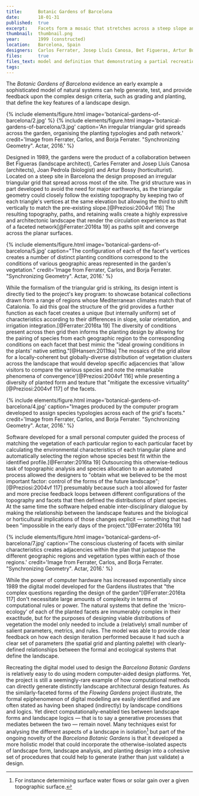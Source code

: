 ```yaml
---
title:      Botanic Gardens of Barcelona
date:       18-01-31
published:  true
excerpt:    Facets form a mosaic that stretches across a steep slope and structures a tailored planting plan.
thumbnail:  thumbnail.png
year:       1999 (constructed)
location:   Barcelona, Spain
designers:  Carlos Ferrater, Josep Lluís Canosa, Bet Figueras, Artur Bossy, Joan Pedrola
files:      true
files_text: model and definition that demonstrating a partial recreation of this project
tags:
---
```


The *Botanic Gardens of Barcelona* evidence an early example a sophisticated model of  natural systems can help generate, test, and provide feedback upon the complex design criteria, such as grading and planting, that define the key features of a landscape  design.

{% include elements/figure.html image='botanical-gardens-of-barcelona/2.jpg' %}
{% include elements/figure.html image='botanical-gardens-of-barcelona/3.jpg' caption='An irregular triangular grid spreads across the garden, organising the planting typologies and path network.' credit='Image from Ferrater, Carlos, and Borja Ferrater. "Synchronizing Geometry". Actar, 2016.' %}

Designed in 1989, the gardens were the product of a collaboration between Bet Figueras (landscape architect), Carles Ferrater and Josep Lluís Canosa (architects), Joan Pedrola (biologist) and Artur Bossy (horticulturist). Located on a steep site in Barcelona the design proposed an irregular triangular grid that spread across most of the site. The grid structure was in part developed to avoid the need for major earthworks, as the triangular geometry could closely follow the existing topography by keeping two of each triangle's vertices at the same elevation but allowing the third to shift vertically to match the pre-existing slope.[@Preziosi:2004vf 116] The resulting topography, paths, and retaining walls create a highly expressive and architectonic landscape that render the circulation experience as that of a faceted network[@Ferrater:2016ta 19] as paths split and converge across the planar surfaces.

{% include elements/figure.html image='botanical-gardens-of-barcelona/5.jpg' caption="The configuration of each of the facet's vertices creates a number of distinct planting conditions correspond to the conditions of various geographic areas represented in the garden's vegetation." credit='Image from Ferrater, Carlos, and Borja Ferrater. "Synchronizing Geometry". Actar, 2016.' %}

While the formalism of the triangular grid is striking, its design intent is directly tied to the project's key program: to showcase botanical collections drawn from a range of regions whose Mediterranean climates match that of Catalonia. To aid this goal the structure of the grid provides a further function as each facet creates a unique (but internally uniform) set of characteristics according to their differences in slope, solar orientation, and irrigation integration.[@Ferrater:2016ta 19] The diversity of conditions present across then grid then informs the planting design by allowing for the pairing of species from each geographic region to the corresponding conditions on each facet that best mimic the "ideal growing conditions in the plants' native setting."[@Hansen:2011tka] The mosaics of the grid allow for a locally-coherent but globally-diverse distribution of vegetation clusters across the landscape that would develop specific adjacencies that 'allow visitors to compare the various species and note the remarkable phenomena of convergence'[@Preziosi:2004vf 116] while presenting a diversity of planted form and texture that "mitigate the excessive virtuality"[@Preziosi:2004vf 117] of the facets.

{% include elements/figure.html image='botanical-gardens-of-barcelona/4.jpg' caption="Images produced by the computer program developed to assign species typologies across each of the grid's facets." credit='Image from Ferrater, Carlos, and Borja Ferrater. "Synchronizing Geometry". Actar, 2016.' %}

Software developed for a small personal computer guided the process of matching the vegetation of each particular region to each particular facet by calculating the environmental characteristics of each triangular plane and automatically selecting the region whose species best fit within the identified profile.[@Ferrater:2016ta 19] Outsourcing this otherwise-tedious task of topographic analysis and species allocation to an automated process allowed the designers to "obtain what we believed to be the most important factor: control of the forms of the future landscape";[@Preziosi:2004vf 117] presumably because such a tool allowed for faster and more precise feedback loops between different configurations of the topography and facets that then defined the distributions of plant species. At the same time the software helped enable inter-disciplinary dialogue by making the relationship between the landscape features and the biological or horticultural implications of those changes explicit — something that had been "impossible in the early days of the project."[@Ferrater:2016ta 19]

{% include elements/figure.html image='botanical-gardens-of-barcelona/7.jpg' caption='The conscious clustering of facets with similar characteristics creates adjacencies within the plan that juxtapose the different geographic regions and vegetation types within each of those regions.' credit='Image from Ferrater, Carlos, and Borja Ferrater. "Synchronizing Geometry". Actar, 2016.' %}

While the power of computer hardware has increased exponentially since 1989 the digital model developed for the Gardens illustrates that "the complex questions regarding the design of the garden"[@Ferrater:2016ta 117] don't necessitate large amounts of complexity in terms of computational rules or power. The natural systems that define the 'micro-ecology' of each of the planted facets are innumerably complex in their exactitude, but for the purposes of designing viable distributions of vegetation the model only needed to include a (relatively) small number of salient parameters, metrics, and rules. The model was able to provide clear feedback on how each design iteration performed because it had such a clear set of parameters (the spatial grid and planting palette) with clearly-defined relationships between the formal and ecological systems that define the landscape.

Recreating the digital model used to design the *Barcelona Botanic Gardens* is relatively easy to do using modern computer-aided design platforms. Yet, the project is still a seemingly-rare example of how computational methods can directly generate distinctly landscape architectural design features. As the similarly-faceted forms of the *Flowing Gardens* project illustrate, the formal epiphenomenon of digital modelling are easily identified and are often stated as having been shaped (indirectly) by landscape conditions and logics. Yet direct computationally-enabled ties between landscape forms and landscape logics — that is to say a generative processes that mediates between the two — remain novel. Many techniques exist for analysing the different aspects of a landscape in isolation[^iso] but part of the ongoing novelty of the *Barcelona Botanic Gardens* is that it developed a more holistic model that could incorporate the otherwise-isolated aspects of landscape form, landscape analysis, and planting design into a cohesive set of procedures that could help to generate (rather than just validate) a design.

[^iso]: For instance determining surface water flows or solar gain over a given topographic surface.
